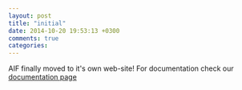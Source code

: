 ```yaml
---
layout: post
title: "initial"
date: 2014-10-20 19:53:13 +0300
comments: true
categories: 
---
```


AIF finally moved to it's own web-site! For documentation check our [documentation page](http://aif.io/docs/)

